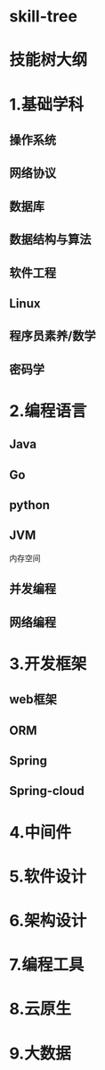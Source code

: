 # skill-tree
# 技能树大纲

# **1.基础学科**
## 操作系统
## 网络协议
## 数据库
## 数据结构与算法
## 软件工程
## Linux 
## 程序员素养/数学
## 密码学
# 2.编程语言
## Java
## Go
## python
## JVM
   内存空间 
## 并发编程
## 网络编程
# 3.开发框架
## web框架
## ORM
## Spring
## Spring-cloud
# 4.中间件
## 
# 5.软件设计
# 6.架构设计
# 7.编程工具
# 8.云原生
# 9.大数据
